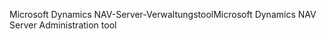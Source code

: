 <span data-ttu-id="139d3-101">Microsoft Dynamics NAV-Server-Verwaltungstool</span><span class="sxs-lookup"><span data-stu-id="139d3-101">Microsoft Dynamics NAV Server Administration tool</span></span>